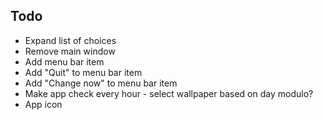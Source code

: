 

## Todo

* Expand list of choices
* Remove main window
* Add menu bar item
* Add "Quit" to menu bar item
* Add "Change now" to menu bar item
* Make app check every hour - select wallpaper based on day modulo?
* App icon
